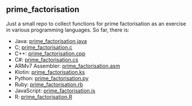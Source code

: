 ## prime_factorisation
Just a small repo to collect functions for prime factorisation as an exercise in various programming languages.
So far, there is:
- Java: [prime_factorisation.java](prime_factorisation.java)
- C; [prime_factorisation.c](prime_factorisation.c)
- C++: [prime_factorisation.cpp](prime_factorisation.cpp)
- C#: [prime_factorisation.cs](prime_factorisation.cs)
- ARMv7 Assembler: [prime_factorisation.asm](prime_factorisation.asm)
- Klotin: [prime_factorisation.ks](prime_factorisation.ks)
- Python: [prime_factorisation.py](prime_factorisation.py)
- Ruby: [prime_factorisation.rb](prime_factorisation.rb)
- JavaScript: [prime_factorisation.js](prime_factorisation.js)
- R: [prime_factorisation.R](prime_factorisation.R)
